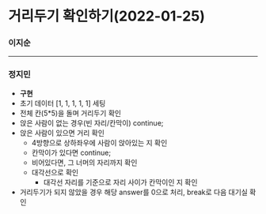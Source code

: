 # 거리두기 확인하기(2022-01-25)
### 이지순

---
### 정지민
* **구현**
* 초기 데이터 [1, 1, 1, 1, 1] 세팅
* 전체 칸(5*5)을 돌며 거리두기 확인
* 앉은 사람이 없는 경우(빈 자리/칸막이) continue;
* 앉은 사람이 있으면 거리 확인
  * 4방향으로 상하좌우에 사람이 앉아있는 지 확인
  * 칸막이가 있다면 continue;
  * 비어있다면, 그 너머의 자리까지 확인
  * 대각선으로 확인
    * 대각선 자리를 기준으로 자리 사이가 칸막이인 지 확인
* 거리두기가 되지 않았을 경우 해당 answer를 0으로 처리, break로 다음 대기실 확인
